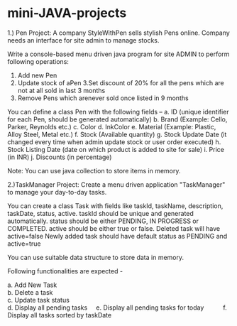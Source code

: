 # mini-JAVA-projects
1.) Pen Project:
A company StyleWithPen sells stylish Pens online. 
Company needs an interface for site admin to manage stocks.

Write a console-based menu driven java program for site ADMIN to perform following operations: 

1. Add new Pen
2. Update stock of aPen
3.Set discount of 20% for all the pens which are not at all sold in last 3 months
4. Remove Pens which arenever sold once listed in 9 months

You can define a class Pen with the following fields – 
a.	ID (unique identifier for each Pen, should be generated automatically)
b.	Brand (Example:  Cello, Parker, Reynolds etc.)
c.	Color
d.	InkColor
e.	Material (Example: Plastic, Alloy Steel, Metal etc.)
f.	Stock (Available quantity)
g.	Stock Update Date (it changed every time when admin update stock or user order executed)
h.	Stock Listing Date (date on which product is added to site for sale)
i.	Price (in INR) 
j.	Discounts (in percentage)

Note: You can use java collection to store items in memory.

2.)TaskManager Project:
Create a menu driven application "TaskManager" to manage your day-to-day tasks. 

You can create a class Task with fields like taskId, taskName, description, taskDate, status, active. 
taskId should be unique and generated automatically.
status should be either PENDING, IN PROGRESS or COMPLETED.
active should be either true or false. Deleted task will have active=false 
Newly added task should have default status as PENDING and active=true

You can use suitable data structure to store data in memory.

Following functionalities are expected -

a. Add New Task                       
b. Delete a task                         
c. Update task status               
d. Display all pending tasks     
e. Display all pending tasks for today           
f.  Display all tasks sorted by taskDate